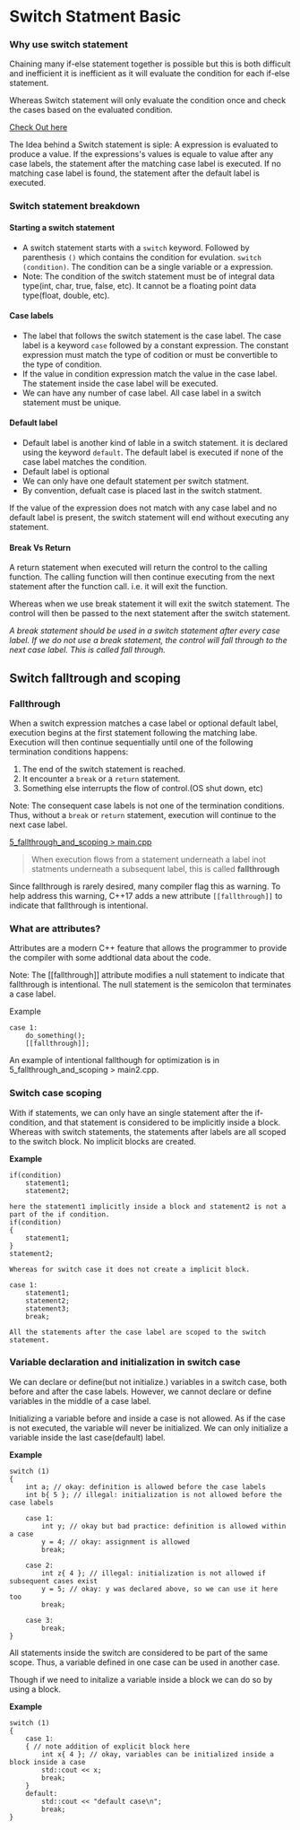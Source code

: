 # Switch Statment Basic

### Why use switch statement

Chaining many if-else statement together is possible but this is both difficult and inefficient it is inefficient as it will evaluate the condition for each if-else statement.  

Whereas Switch statement will only evaluate the condition once and check the cases based on the evaluated condition.  

[Check Out here](E:\CPP_Tuts\7_control_flow_and_error_handling\4_switch_statement_basic\main.cpp)

The Idea behind a Switch statement is siple: A expression is evaluated to produce a value. If the expressions's values is equale to value after any case labels, the statement after the matching case label is executed. If no matching case label is found, the statement after the default label is executed.

### Switch statement breakdown

#### Starting a switch statement
- A switch statement starts with a `switch` keyword. Followed by parenthesis `()` which contains the condition for evulation. `switch (condition)`. The condition can be a single variable or a expression.
- Note: The condition of the switch statement must be of integral data type(int, char, true, false, etc). It cannot be a floating point data type(float, double, etc).

#### Case labels
- The label that follows the switch statement is the case label. The case label is a keyword `case` followed by a constant expression. The constant expression must match the type of codition or must be convertible to the type of condition.
- If the value in condition expression match the value in the case label. The statement inside the case label will be executed.
- We can have any number of case label. All case label in a switch statement must be unique.


#### Default label
- Default label is another kind of lable in a switch statement. it is declared using the keyword `default`. The default label is executed if none of the case label matches the condition.
- Default label is optional
- We can only have one default statement per switch statment.
- By convention, defualt case is placed last in the switch statment.


If the value of the expression does not match with any case label and no default label is present, the switch statement will end without executing any statement.

#### Break Vs Return

A return statement when executed will return the control to the calling function. The calling function will then continue executing from the next statement after the function call. i.e. it will exit the function.

Whereas when we use break statement it will exit the switch statement. The control will then be passed to the next statement after the switch statement.

*A break statement should be used in a switch statement after every case label. If we do not use a break statement, the control will fall through to the next case label. This is called fall through.*

## Switch falltrough and scoping
### Fallthrough

When a switch expression matches a case label or optional default label, execution begins at the first statement following the matching labe. Execution will then continue sequentially until one of the following termination conditions happens:
1. The end of the switch statement is reached.
1. It encounter a `break` or a `return` statement.
1. Something else interrupts the flow of control.(OS shut down, etc)

Note: The consequent case labels is not one of the termination conditions. Thus, without a `break` or `return` statement, execution will continue to the next case label.

[5_fallthrough_and_scoping > main.cpp](E:\CPP_Tuts\7_control_flow_and_error_handling\5_switch_fallthrough_and_scoping\main.cpp)

> When execution flows from a statement underneath a label inot statments underneath a subsequent label, this is called **fallthrough**


Since fallthrough is rarely desired, many compiler flag this as warning. To help address this warning, C++17 adds a new attribute `[[fallthrough]]` to indicate that fallthrough is intentional. 

### What are attributes?
Attributes are a modern C++ feature that allows the programmer to provide the compiler with some addtional data about the code.

Note: The [[fallthrough]] attribute modifies a null statement to indicate that fallthrough is intentional. The null statement is the semicolon that terminates a case label.

Example
```
case 1:
    do_something();
    [[fallthrough]];
```

An example of intentional fallthough for optimization is in 5_fallthrough_and_scoping > main2.cpp.


### Switch case scoping

With if statements, we can only have an single statement after the if-condition, and that statement is considered to be implicitly inside a block.
Whereas with switch statements, the statements after labels are all scoped to the switch block. No implicit blocks are created.

**Example**
```dotnetcli
if(condition)
    statement1;
    statement2;

here the statement1 implicitly inside a block and statement2 is not a part of the if condition.
if(condition)
{
    statement1;
}
statement2;

Whereas for switch case it does not create a implicit block.

case 1:
    statement1;
    statement2;
    statement3;
    break;

All the statements after the case label are scoped to the switch statement.

```

### Variable declaration and initialization in switch case

We can declare or define(but not initialize.) variables in a switch case, both before and after the case labels. However, we cannot declare or define variables in the middle of a case label.

Initializing a variable before and inside a case is not allowed. As if the case is not executed, the variable will never be initialized. We can only initialize a variable inside the last case(default) label. 

**Example**
```
switch (1)
{
    int a; // okay: definition is allowed before the case labels
    int b{ 5 }; // illegal: initialization is not allowed before the case labels

    case 1:
        int y; // okay but bad practice: definition is allowed within a case
        y = 4; // okay: assignment is allowed
        break;

    case 2:
        int z{ 4 }; // illegal: initialization is not allowed if subsequent cases exist
        y = 5; // okay: y was declared above, so we can use it here too
        break;

    case 3:
        break;
}
```

All statements inside the switch are considered to be part of the same scope. Thus, a variable defined in one case can be used in another case.

Though if we need to initalize a variable inside a block we can do so by using a block.

**Example**
```
switch (1)
{
    case 1:
    { // note addition of explicit block here
        int x{ 4 }; // okay, variables can be initialized inside a block inside a case
        std::cout << x;
        break;
    }
    default:
        std::cout << "default case\n";
        break;
}
```